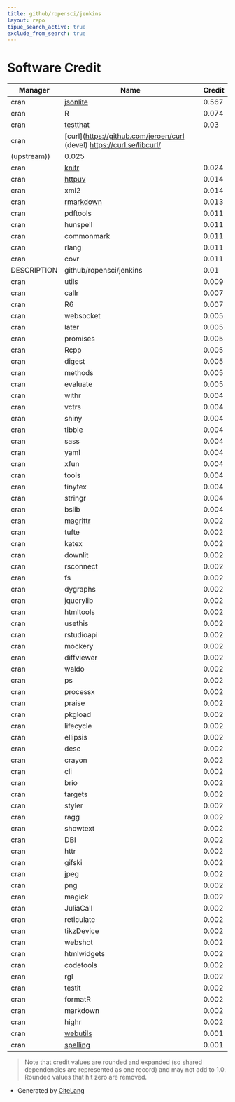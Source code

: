 ```yaml
---
title: github/ropensci/jenkins
layout: repo
tipue_search_active: true
exclude_from_search: true
---
```

# Software Credit

|Manager|Name|Credit|
|-------|----|------|
|cran|[jsonlite](https://arxiv.org/abs/1403.2805 (paper))|0.567|
|cran|R|0.074|
|cran|[testthat](https://testthat.r-lib.org)|0.03|
|cran|[curl](https://github.com/jeroen/curl (devel) https://curl.se/libcurl/
(upstream))|0.025|
|cran|[knitr](https://yihui.org/knitr/)|0.024|
|cran|[httpuv](https://github.com/rstudio/httpuv)|0.014|
|cran|xml2|0.014|
|cran|[rmarkdown](https://github.com/rstudio/rmarkdown)|0.013|
|cran|pdftools|0.011|
|cran|hunspell|0.011|
|cran|commonmark|0.011|
|cran|rlang|0.011|
|cran|covr|0.011|
|DESCRIPTION|github/ropensci/jenkins|0.01|
|cran|utils|0.009|
|cran|callr|0.007|
|cran|R6|0.007|
|cran|websocket|0.005|
|cran|later|0.005|
|cran|promises|0.005|
|cran|Rcpp|0.005|
|cran|digest|0.005|
|cran|methods|0.005|
|cran|evaluate|0.005|
|cran|withr|0.004|
|cran|vctrs|0.004|
|cran|shiny|0.004|
|cran|tibble|0.004|
|cran|sass|0.004|
|cran|yaml|0.004|
|cran|xfun|0.004|
|cran|tools|0.004|
|cran|tinytex|0.004|
|cran|stringr|0.004|
|cran|bslib|0.004|
|cran|[magrittr](https://magrittr.tidyverse.org)|0.002|
|cran|tufte|0.002|
|cran|katex|0.002|
|cran|downlit|0.002|
|cran|rsconnect|0.002|
|cran|fs|0.002|
|cran|dygraphs|0.002|
|cran|jquerylib|0.002|
|cran|htmltools|0.002|
|cran|usethis|0.002|
|cran|rstudioapi|0.002|
|cran|mockery|0.002|
|cran|diffviewer|0.002|
|cran|waldo|0.002|
|cran|ps|0.002|
|cran|processx|0.002|
|cran|praise|0.002|
|cran|pkgload|0.002|
|cran|lifecycle|0.002|
|cran|ellipsis|0.002|
|cran|desc|0.002|
|cran|crayon|0.002|
|cran|cli|0.002|
|cran|brio|0.002|
|cran|targets|0.002|
|cran|styler|0.002|
|cran|ragg|0.002|
|cran|showtext|0.002|
|cran|DBI|0.002|
|cran|httr|0.002|
|cran|gifski|0.002|
|cran|jpeg|0.002|
|cran|png|0.002|
|cran|magick|0.002|
|cran|JuliaCall|0.002|
|cran|reticulate|0.002|
|cran|tikzDevice|0.002|
|cran|webshot|0.002|
|cran|htmlwidgets|0.002|
|cran|codetools|0.002|
|cran|rgl|0.002|
|cran|testit|0.002|
|cran|formatR|0.002|
|cran|markdown|0.002|
|cran|highr|0.002|
|cran|[webutils](https://github.com/jeroen/webutils)|0.001|
|cran|[spelling](https://github.com/ropensci/spelling#readme)|0.001|


> Note that credit values are rounded and expanded (so shared dependencies are represented as one record) and may not add to 1.0. Rounded values that hit zero are removed.


- Generated by [CiteLang](https://github.com/vsoch/citelang)
